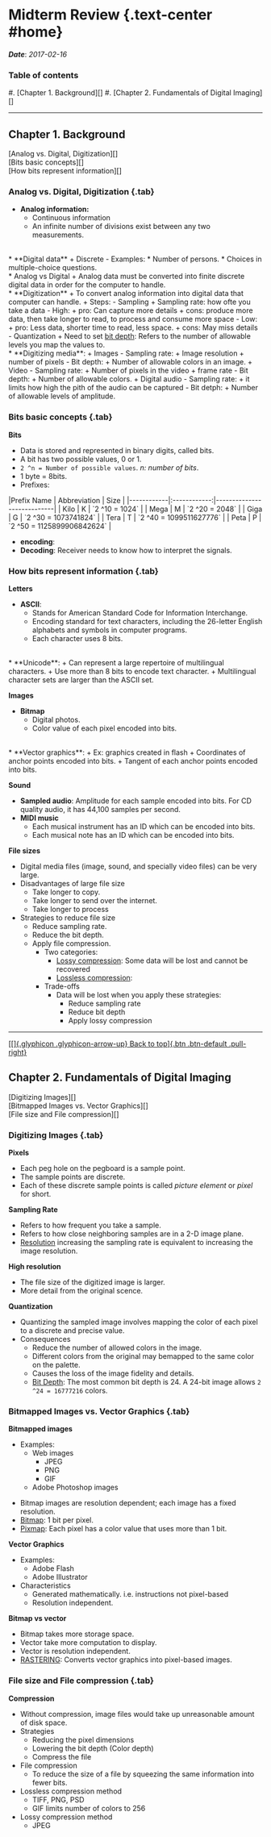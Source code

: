 # Midterm Review {.text-center #home}

***Date***: *2017-02-16*

### Table of contents

#. [Chapter 1. Background][]
#. [Chapter 2. Fundamentals of Digital Imaging][]

---

## Chapter 1. Background

[Analog vs. Digital, Digitization][]  
[Bits basic concepts][]  
[How bits represent information][]  

### Analog vs. Digital, Digitization {.tab}

* **Analog information:**
	+ Continuous information
	+ An infinite number of divisions exist between any two measurements.
<br />  
* **Digital data**
	+ Discrete
		- Examples:
			* Number of persons. 
			* Choices in multiple-choice questions.
<br />  
* Analog vs Digital
	+ Analog data must be converted into finite discrete digital data in order for the computer to handle.
<br />  
* **Digitization**
	+ To convert analog information into digital data that computer can handle.
	+ Steps:
		- Sampling
			+ Sampling rate: how ofte you take a data
				- High: 
					+ pro: Can capture more details
					+ cons: produce more data, then take longer to read, to process and consume more space
				- Low:
					+ pro: Less data, shorter time to read, less space.
					+ cons: May miss details
		- Quantization
			+ Need to set <u>bit depth</u>: Refers to the number of allowable levels you map the values to.
<br />  
* **Digitizing media**:
	+ Images
		- Sampling rate: 
			+ Image resolution
			+ number of pixels
		- Bit depth:
			+ Number of allowable colors in an image.
	+ Video
		- Sampling rate:
			+ Number of pixels in the video
			+ frame rate
		- Bit depth:
			+ Number of allowable colors.
	+ Digital audio
		- Sampling rate:
			+ it limits how high the pith of the audio can be captured
		- Bit detph:
			+ Number of allowable levels of amplitude.
<br />  

### Bits basic concepts {.tab}

**Bits**

* Data is stored and represented in binary digits, called bits.
* A bit has two possible values, 0 or 1.
* `2 ^n = Number of possible values`. *n: number of bits*.
* 1 byte = 8bits.
* Prefixes:

<div class="bootstrap_table">
|Prefix Name | Abbreviation | Size                       |
|------------|:------------:|----------------------------|
| Kilo       | K            | `2 ^10 = 1024`             |
| Mega       | M            | `2 ^20 = 2048`             |
| Giga       | G            | `2 ^30 = 1073741824`       |
| Tera       | T            | `2 ^40 = 1099511627776`    |
| Peta       | P            | `2 ^50 = 1125899906842624` |
</div>

* **encoding**: 
* **Decoding**: Receiver needs to know how to interpret the signals.

### How bits represent information {.tab}

**Letters**

* **ASCII**:
	+ Stands for American Standard Code for Information Interchange.
	+ Encoding standard for text characters, including the 26-letter English alphabets and symbols in computer programs.
	+ Each character uses 8 bits.
<br />  
* **Unicode**:
	+ Can represent a large repertoire of multilingual characters.
	+ Use more than 8 bits to encode text character.
	+ Multilingual character sets are larger than the ASCII set.

**Images**

* **Bitmap**
	+ Digital photos.
	+ Color value of each pixel encoded into bits.
<br />  
* **Vector graphics**:
	+ Ex: graphics created in flash
	+ Coordinates of anchor points encoded into bits.
	+ Tangent of each anchor points encoded into bits.

**Sound**

* **Sampled audio**: Amplitude for each sample encoded into bits. For CD quality audio, it has 44,100 samples per second.
* **MIDI music**
	+ Each musical instrument has an ID which can be encoded into bits.
	+ Each musical note has an ID which can be encoded into bits.

**File sizes**

* Digital media files (image, sound, and specially video files) can be very large.
* Disadvantages of large file size
	+ Take longer to copy.
	+ Take longer to send over the internet.
	+ Take longer to process
* Strategies to reduce file size
	+ Reduce sampling rate.
	+ Reduce the bit depth.
	+ Apply file compression.
		- Two categories:
			+ <u>Lossy compression</u>: Some data will be lost and cannot be recovered
			+ <u>Lossless compression</u>:
		- Trade-offs
			+ Data will be lost when you apply these strategies: 
				- Reduce sampling rate
				- Reduce bit depth
				- Apply lossy compression

---

[[[]{.glyphicon .glyphicon-arrow-up} Back to top]{.btn .btn-default .pull-right}](#home)

## Chapter 2. Fundamentals of Digital Imaging

[Digitizing Images][]  
[Bitmapped Images vs. Vector Graphics][]  
[File size and File compression][]  

### Digitizing Images {.tab}

**Pixels**

* Each peg hole on the pegboard is a sample point.
* The sample points are discrete.
* Each of these discrete sample points is called *picture element* or *pixel* for short.

**Sampling Rate**

* Refers to how frequent you take a sample.
* Refers to how close neighboring samples are in a 2-D image plane.
* <u>Resolution</u> increasing the sampling rate is equivalent to increasing the image resolution.

**High resolution**

* The file size of the digitized image is larger.
* More detail from the original scence.

**Quantization**

* Quantizing the sampled image involves mapping the color of each pixel to a discrete and precise value.
* Consequences
	+ Reduce the number of allowed colors in the image.
	+ Different colors from the original may bemapped to the same color on the palette.
	+ Causes the loss of the image fidelity and details.
	+ <u>Bit Depth</u>: The most common bit depth is 24. A 24-bit image allows `2 ^24 = 16777216` colors.

### Bitmapped Images vs. Vector Graphics {.tab}

**Bitmapped images**

* Examples:
	+ Web images
		- JPEG
		- PNG
		- GIF
	+ Adobe Photoshop images
+ Bitmap images are resolution dependent; each image has a fixed resolution.
+ <u>Bitmap</u>: 1 bit per pixel.
+ <u>Pixmap</u>: Each pixel has a color value that uses more than 1 bit.

**Vector Graphics**

* Examples:
	- Adobe Flash
	- Adobe Illustrator
* Characteristics
	- Generated mathematically. i.e. instructions not pixel-based
	- Resolution independent.

**Bitmap vs vector**

* Bitmap takes more storage space.
* Vector take more computation to display.
* Vector is resolution independent.
* <u>RASTERING</u>: Converts vector graphics into pixel-based images.

### File size and File compression {.tab}

**Compression**

* Without compression, image files would take up unreasonable amount of disk space.
* Strategies
	+ Reducing the pixel dimensions
	+ Lowering the bit depth (Color depth)
	+ Compress the file
* File compression
	+ To reduce the size of a file by squeezing the same information into fewer bits.
* Lossless compression method
	+ TIFF, PNG, PSD
	+ GIF limits number of colors to 256
* Lossy compression method
	+ JPEG
